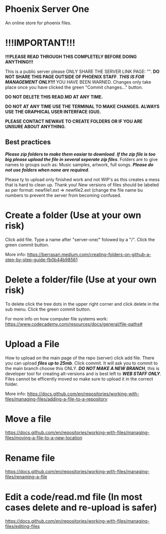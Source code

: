 # Phoenix Server One

An online store for phoenix files.

# !!!IMPORTANT!!!

**!!!PLEASE READ THROUGH THIS COMPLETELY BEFORE DOING ANYTHING!!!**

This is a public server please ONLY SHARE THE SERVER LINK PAGE: "". **DO NOT SHARE THIS PAGE OUTSIDE OF PHOENIX STAFF**. ***THIS IS FOR MANAGEMENT ONLY!!!*** YOU HAVE BEEN WARNED.
Changes only take place once you have clicked the green "Commit changes..." button.

**DO NOT DELETE THIS READ.MD AT ANY TIME.**

**DO NOT AT ANY TIME USE THE TERMINAL TO MAKE CHANGES. ALWAYS USE THE GRAPHICAL USER INTERFACE (GUI).**

**PLEASE CONTACT NEWAVE TO CREATE FOLDERS OR IF YOU ARE UNSURE ABOUT ANYTHING.**

## Best practices 

***Please zip folders to make them easiar to download***. ***If the zip file is too big please upload the file in several seperate zip files***. Folders are to give names to groups such as: Music samples, artwork, full songs. ***Please do not use folders when none are required***.

Please ty to upload only finished work and not WIP's as this creates a mess that is hard to clean up. Thank you!
New versions of files should be labeled as per format: newfile1.ext => newfile2.ext (change the file name bu numbers to prevent the server from becoming confused.

# Create a folder (Use at your own risk)

Click add file. Type a name after "server-one/" folowed by a "/". Click the green commit button.

More info: https://berrasari.medium.com/creating-folders-on-github-a-step-by-step-guide-fb0b44b98561

# Delete a folder/file (Use at your own risk)

To delete click the tree dots in the upper right corner and click delete in the sub menu. Click the green commit button.

For more info on how computer file systems work: https://www.codecademy.com/resources/docs/general/file-paths#

# Upload a File

How to upload on the main page of the repo (server) click add file. There you can upload ***files up to 25mb***. Click commit. It will ask you to commit to the main branch choose this ONLY. ***DO NOT MAKE A NEW BRANCH***, this is developer tool for creating alt-versions and is best left to ***WEB STAFF ONLY***. Files cannot be efficently moved so make sure to upload it in the correct folder.

More info: https://docs.github.com/en/repositories/working-with-files/managing-files/adding-a-file-to-a-repository

# Move a file

https://docs.github.com/en/repositories/working-with-files/managing-files/moving-a-file-to-a-new-location

# Rename file

https://docs.github.com/en/repositories/working-with-files/managing-files/renaming-a-file

# Edit a code/read.md file (In most cases delete and re-upload is safer)

https://docs.github.com/en/repositories/working-with-files/managing-files/editing-files
